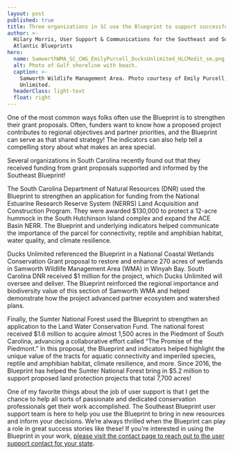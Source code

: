 ```yaml
---
layout: post
published: true
title: Three organizations in SC use the Blueprint to support successful grants!
author: >-
  Hilary Morris, User Support & Communications for the Southeast and South
  Atlantic Blueprints
hero:
  name: SamworthWMA_SC_CWG_EmilyPurcell_DucksUnlimited_HLCMedit_sm.png
  alt: Photo of Gulf shoreline with beach.
  caption: >-
    Samworth Wildlife Management Area. Photo courtesy of Emily Purcell, Ducks
    Unlimited.
  headerClass: light-text
  float: right
---
```

One of the most common ways folks often use the Blueprint is to strengthen their grant proposals. Often, funders want to know how a proposed project contributes to regional objectives and partner priorities, and the Blueprint can serve as that shared strategy! The indicators can also help tell a compelling story about what makes an area special.

Several organizations in South Carolina recently found out that they received funding from grant proposals supported and informed by the Southeast Blueprint!<!--more-->

The South Carolina Department of Natural Resources (DNR) used the Blueprint to strengthen an application for funding from the National Estuarine Research Reserve System (NERRS) Land Acquisition and Construction Program. They were awarded $130,000 to protect a 12-acre hummock in the South Hutchinson Island complex and expand the ACE Basin NERR. The Blueprint and underlying indicators helped communicate the importance of the parcel for connectivity, reptile and amphibian habitat, water quality, and climate resilience.

Ducks Unlimited referenced the Blueprint in a National Coastal Wetlands Conservation Grant proposal to restore and enhance 270 acres of wetlands in Samworth Wildlife Management Area (WMA) in Winyah Bay. South Carolina DNR received $1 million for the project, which Ducks Unlimited will oversee and deliver. The Blueprint reinforced the regional importance and biodiversity value of this section of Samworth WMA and helped demonstrate how the project advanced partner ecosystem and watershed plans.

Finally, the Sumter National Forest used the Blueprint to strengthen an application to the Land Water Conservation Fund. The national forest received $1.6 million to acquire almost 1,500 acres in the Piedmont of South Carolina, advancing a collaborative effort called “The Promise of the Piedmont.” In this proposal, the Blueprint and indicators helped highlight the unique value of the tracts for aquatic connectivity and imperiled species, reptile and amphibian habitat, climate resilience, and more. Since 2016, the Blueprint has helped the Sumter National Forest bring in $5.2 million to support proposed land protection projects that total 7,700 acres!

One of my favorite things about the job of user support is that I get the chance to help all sorts of passionate and dedicated conservation professionals get their work accomplished. The Southeast Blueprint user support team is here to help you use the Blueprint to bring in new resources and inform your decisions. We’re always thrilled when the Blueprint can play a role in great success stories like these! If you’re interested in using the Blueprint in your work, [please visit the contact page to reach out to the user support contact for your state](http://secassoutheast.org/contact).